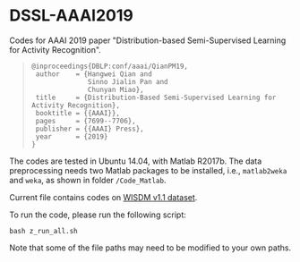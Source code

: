 

# DSSL-AAAI2019
Codes for AAAI 2019 paper "Distribution-based Semi-Supervised Learning for Activity Recognition".
> ```
>@inproceedings{DBLP:conf/aaai/QianPM19,
>  author    = {Hangwei Qian and
>               Sinno Jialin Pan and
>               Chunyan Miao},
>  title     = {Distribution-Based Semi-Supervised Learning for Activity Recognition},
>  booktitle = {{AAAI}},
>  pages     = {7699--7706},
>  publisher = {{AAAI} Press},
>  year      = {2019}
>}
> ```


The codes are tested in Ubuntu 14.04, with Matlab R2017b. The data preprocessing needs two Matlab packages to be installed, i.e., `matlab2weka` and `weka`, as shown in folder `/Code_Matlab`.


Current file contains codes on [WISDM v1.1 dataset](http://www.cis.fordham.edu/wisdm/dataset.php#actitracker). 

To run the code, please run the following script:

```
bash z_run_all.sh
```


Note that some of the file paths may need to be modified to your own paths.






